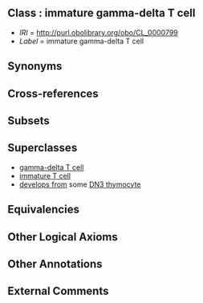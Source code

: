 
## Class : immature gamma-delta T cell

 * *IRI* = http://purl.obolibrary.org/obo/CL_0000799
 * *Label* = immature gamma-delta T cell

## Synonyms


## Cross-references


## Subsets


## Superclasses

 * [gamma-delta T cell](../../CL/98/CL_0000798.md)
 * [immature T cell](../../CL/20/CL_0002420.md)
 * [develops from](../../RO/02/RO_0002202.md) some [DN3 thymocyte](../../CL/07/CL_0000807.md)

## Equivalencies


## Other Logical Axioms


## Other Annotations


## External Comments

